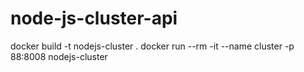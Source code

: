 # node-js-cluster-api

docker build -t nodejs-cluster .
docker run --rm -it --name cluster -p 88:8008 nodejs-cluster

